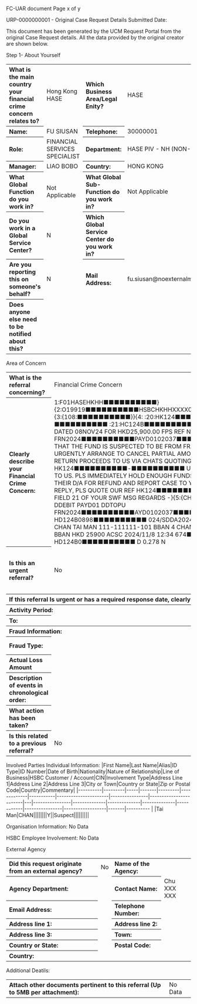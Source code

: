 FC-UAR document
Page x of y

URP-0000000001 - Original Case Request Details
Submitted Date:

This document has been generated by the UCM Request Portal from the original Case Request details. All the data provided by the original creator are shown below.

Step 1- About Yourself
<table style='text-align:left'><tr><th>What is the main country your financial crime concern relates to?</th><td>Hong Kong HASE</td><th>Which Business Area/Legal Enity?</th><td>HASE</td></tr><tr><th>Name:</th><td>FU SIUSAN</td><th>Telephone:</th><td>30000001</td></tr><tr><th>Role:</th><td>FINANCIAL SERVICES SPECIALIST</td><th>Department:</th><td>HASE PIV - NH (NON-CORE)</td></tr><tr><th>Manager:</th><td>LIAO BOBO</td><th>Country:</th><td>HONG KONG</td></tr><tr><th>What Global Function do you work in?</th><td>Not Applicable</td><th>What Global Sub-Function do you work in?</th><td>Not Applicable</td></tr><tr><th>Do you work in a Global Service Center?</th><td>N</td><th>Which Global Service Center do you work in?</th><td></td></tr><tr><th>Are you reporting this on someone's behalf?</th><td>N</td><th>Mail Address:</th><td>fu.siusan@noexternalmail.hsbc.com</td></tr><tr><th>Does anyone else need to be notified about this?</th><td></td></tr></table>

Area of Concern
<table style='text-align:left'><tr><th>What is the referral concerning?</th><td>Financial Crime Concern</td><th>Financial Crime Type:</th><td>External Fraud</td></tr><tr><th>Clearly describe your Financial Crime Concern:</th><td>1:F01HASEHKHH■■■■■■■■■■}{2:O19919■■■■■■■■■■HSBCHKHHXXXX0000000000■■■■■■■■■■}{3:{108:■■■■■■■■■■}}{4: :20:HK124■■■■■■■■■■-■■■■■■■■■■ :21:HC124B■■■■■■■■■■ :79:RE OUR FPS PAYMENT DATED 08NOV24 FOR HKD25,900.00 FPS REF NO. FRN2024■■■■■■■■■■PAYD0102037■■■■■■■■■■PLS BE ADVISED THAT THE FUND IS SUSPECTED TO BE FROM FRAUDULENT SOURCE. PLEASE URGENTLY ARRANGE TO CANCEL PARTIAL AMOUNT HKD17,833.00 AND RETURN PROCEEDS TO US VIA CHATS QUOTING OUR REF HK124■■■■■■■■■■-■■■■■■■■■■ UNDER SWIFT CONFIRMATION TO US. PLS IMMEDIATELY HOLD ENOUGH FUNDS IN BNF'S A/C TILL REC'D THEIR D/A FOR REFUND AND REPORT CASE TO YR SECURITY DEPARTMENT. IN REPLY, PLS QUOTE OUR REF HK124■■■■■■■■■■-■■■■■■■■■■ IN FIELD 21 OF YOUR SWF MSG REGARDS -}{5:{CHK:000000000000}} DTL DDEBIT PAYD01 DDTOPU FRN2024■■■■■■■■■■AYD0102037■■■■■■■■■■ HD124B0898■■■■■■■■■■ 024/SDDA20241106■■■■■■■■■■ 24 CHAN TAI MAN  111-111111-101  BBAN 4 CHAN TAI MAN  333-333333-101 BBAN HKD 25900 ACSC 2024/11/8 12:34 674■■■■■■ MQH HD124B0■■■■■■■■■■ D 0.278 N</td><th>Date submitter became aware of the activity:</th><td> </td></tr><tr><th>Is this an urgent referral?</th><td>No</td><th>Is there a date a response is required by?</th><td></td></tr><tr><th colspan='4'>If this referral Is urgent or has a required response date, clearly explain why.</th></tr><tr><th colspan='2'>Activity Period:</th><th>From:</th><td></td></tr><tr><th>To:</th><td colspan='3'></td></tr><tr><th colspan='4'>Fraud Information:</th></tr><tr><th>Fraud Type:</th><td></td><th>Saved Amount:</th><td></td></tr><tr><th>Actual Loss Amount</th><td></td><th>Currency:</th><td></td></tr><tr><th>Description of events in chronological order:</th><td></td><th>Has any action been taken?</th><td>No</td></tr><tr><th>What action has been taken?</th><td colspan='3'></td></tr><tr><th>Is this related to a previous referral?</th><td colspan='3'>No</td></tr></table>

Involved Parties
Individual Information:
|First Name|Last Name|Alias|ID Type|ID Number|Date of Birth|Nationality|Nature of Relationship|Line of Business|HSBC Customer / Account|CIN|Involvement Type|Address Line 1|Address Line 2|Address Line 3|City or Town|Country or State|Zip or Postal Code|Country|Commentary|
|----------|---------|-----|-------|---------|-------------|-----------|----------------------|----------------|------------------------|---|----------------|--------------|--------------|--------------|------------|----------------|------------------|-------|---------- |
|Tai Man|CHAN||||||||Y||Suspect|||||||||

Organisation Information:
No Data

HSBC Employee Involvement:
No Data

External Agency
<table style='text-align:left'><tr><th>Did this request originate from an external agency?</th><td>No</td><th>Name of the Agency:</th><td></td></tr><tr><th>Agency Department:</th><td></td><th>Contact Name:</th><td>Chu XXX XXX</td></tr><tr><th>Email Address:</th><td></td><th>Telephone Number:</th><td></td></tr><tr><th>Address line 1:</th><td></td><th>Address line 2:</th><td></td></tr><tr><th>Address line 3:</th><td></td><th>Town:</th><td></td></tr><tr><th>Country or State:</th><td></td><th>Postal Code:</th><td></td></tr><tr><th>Country:</th><td colspan='3'></td></tr></table>

Additional Deatils:
<table style='text-align:left'><tr><th>Attach other documents pertinent to this referral (Up to 5MB per attachment):</th><td colspan='3'>No Data</td></tr></table>
